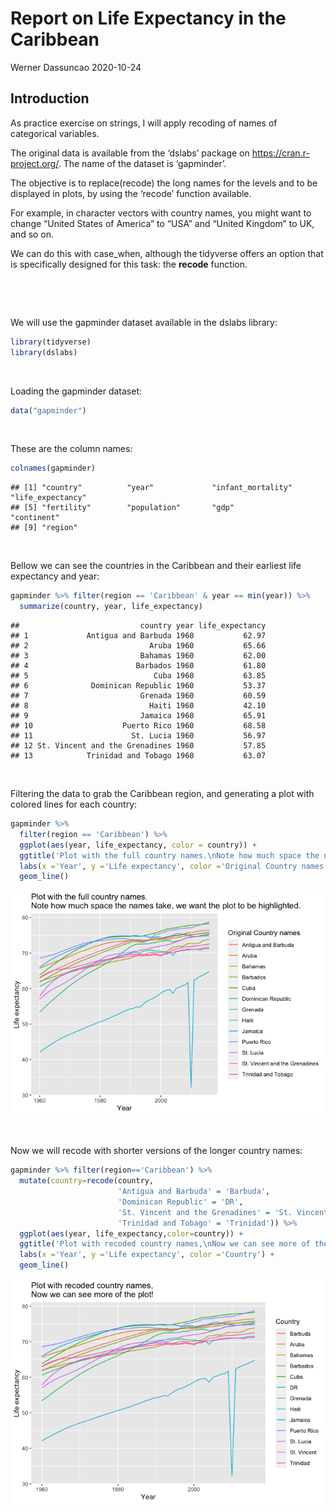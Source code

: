 Report on Life Expectancy in the Caribbean
================
Werner Dassuncao
2020-10-24

## Introduction

As practice  exercise on strings, I will apply recoding of names of
categorical variables.

The original data is available from the ‘dslabs’ package on https://cran.r-project.org/. The
name of the dataset is ‘gapminder’.

The objective is to replace(recode) the long names for the levels and to
be displayed in plots, by using the ‘recode’ function available.

For example, in character vectors with country names, you might want to
change “United States of America” to “USA” and “United Kingdom” to UK,
and so on.

We can do this with case\_when, although the tidyverse offers an option
that is specifically designed for this task: the **recode** function.

<p>

 

</p>

<p>

 

</p>

We will use the gapminder dataset available in the dslabs library:

``` r
library(tidyverse)
library(dslabs)
```

<p>

 

</p>

Loading the gapminder dataset:

``` r
data("gapminder")
```

<p>

 

</p>

These are the column names:

``` r
colnames(gapminder)
```

    ## [1] "country"          "year"             "infant_mortality" "life_expectancy" 
    ## [5] "fertility"        "population"       "gdp"              "continent"       
    ## [9] "region"

<p>

 

</p>

Bellow we can see the countries in the Caribbean and their earliest life
expectancy and year:

``` r
gapminder %>% filter(region == 'Caribbean' & year == min(year)) %>%
  summarize(country, year, life_expectancy)
```

    ##                           country year life_expectancy
    ## 1             Antigua and Barbuda 1960           62.97
    ## 2                           Aruba 1960           65.66
    ## 3                         Bahamas 1960           62.00
    ## 4                        Barbados 1960           61.80
    ## 5                            Cuba 1960           63.85
    ## 6              Dominican Republic 1960           53.37
    ## 7                         Grenada 1960           60.59
    ## 8                           Haiti 1960           42.10
    ## 9                         Jamaica 1960           65.91
    ## 10                    Puerto Rico 1960           68.58
    ## 11                      St. Lucia 1960           56.97
    ## 12 St. Vincent and the Grenadines 1960           57.85
    ## 13            Trinidad and Tobago 1960           63.07

<p>

 

</p>

Filtering the data to grab the Caribbean region, and generating a plot
with colored lines for each country:

``` r
gapminder %>%
  filter(region == 'Caribbean') %>%
  ggplot(aes(year, life_expectancy, color = country)) +
  ggtitle('Plot with the full country names.\nNote how much space the names take, we want the plot to be highlighted.') +
  labs(x ='Year', y ='Life expectancy', color ='Original Country names') +
  geom_line()
```

![](Recoding_report_files/figure-gfm/unnamed-chunk-4-1.png)<!-- -->

<p>

 

</p>

Now we will recode with shorter versions of the longer country names:

``` r
gapminder %>% filter(region=='Caribbean') %>%
  mutate(country=recode(country,
                        'Antigua and Barbuda' = 'Barbuda',
                        'Dominican Republic' = 'DR',
                        'St. Vincent and the Grenadines' = 'St. Vincent',
                        'Trinidad and Tobago' = 'Trinidad')) %>%
  ggplot(aes(year, life_expectancy,color=country)) +
  ggtitle('Plot with recoded country names,\nNow we can see more of the plot!') +
  labs(x ='Year', y ='Life expectancy', color ='Country') +
  geom_line()
```

![](Recoding_report_files/figure-gfm/unnamed-chunk-5-1.png)<!-- -->
